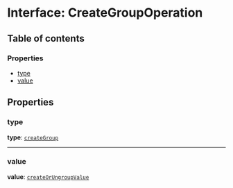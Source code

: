 # Interface: CreateGroupOperation

## Table of contents

### Properties

* [type](/auto-docs/document/interfaces/CreateGroupOperation.md#type)
* [value](/auto-docs/document/interfaces/CreateGroupOperation.md#value)

## Properties

### type

**type**: [`createGroup`](/auto-docs/document/enums/OperationType.md#creategroup)

***

### value

**value**: [`createOrUngroupValue`](/auto-docs/document/interfaces/createOrUngroupValue.md)
